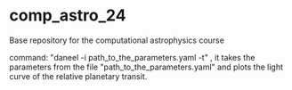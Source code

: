# comp_astro_24

Base repository for the computational astrophysics course


command: "daneel -i path_to_the_parameters.yaml -t"   , it takes the parameters from the file "path_to_the_parameters.yaml" and plots the light curve of the relative planetary transit.
